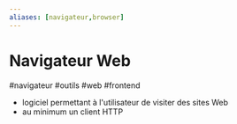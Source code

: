```yaml
---
aliases: [navigateur,browser]
---
```


# Navigateur Web

#navigateur #outils #web #frontend

- logiciel permettant à l'utilisateur de visiter des sites Web
- au minimum un client HTTP
